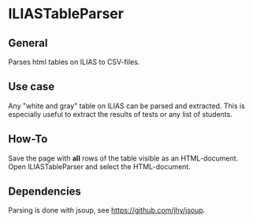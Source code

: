 # ILIASTableParser

## General
Parses html tables on ILIAS to CSV-files.

## Use case
Any "white and gray" table on ILIAS can be parsed and extracted.
This is especially useful to extract the results of tests or any list of students.

## How-To
Save the page with **all** rows of the table visible as an HTML-document.
Open ILIASTableParser and select the HTML-document.

## Dependencies
Parsing is done with jsoup, see https://github.com/jhy/jsoup.
